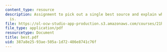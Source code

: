```yaml
---
content_type: resource
description: Assignment to pick out a single best source and explain what its significance
  is.
file: https://ol-ocw-studio-app-production.s3.amazonaws.com/courses/21h-206-american-consumer-culture-fall-2007/387a8e2593ae505a1d72486e8741c76f_best.pdf
file_type: application/pdf
resourcetype: Document
title: best.pdf
uid: 387a8e25-93ae-505a-1d72-486e8741c76f
---
```

